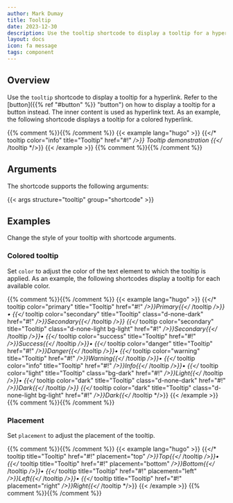 ```yaml
---
author: Mark Dumay
title: Tooltip
date: 2023-12-30
description: Use the tooltip shortcode to display a tooltip for a hyperlink.
layout: docs
icon: fa message
tags: component
---
```


## Overview

Use the `tooltip` shortcode to display a tooltip for a hyperlink. Refer to the [button]({{% ref "#button" %}} "button") on how to display a tooltip for a button instead. The inner content is used as hyperlink text. As an example, the following shortcode displays a tooltip for a colored hyperlink.

{{% comment %}}<!-- markdownlint-disable MD037 -->{{% /comment %}}
{{< example lang="hugo" >}}
{{</* tooltip color="info" title="Tooltip" href="#!" */>}}
    Tooltip demonstration
{{</* /tooltip */>}}
{{< /example >}}
{{% comment %}}<!-- markdownlint-enable MD037 -->{{% /comment %}}

## Arguments

The shortcode supports the following arguments:

{{< args structure="tooltip" group="shortcode" >}}

## Examples

Change the style of your tooltip with shortcode arguments.

### Colored tooltip

Set `color` to adjust the color of the text element to which the tooltip is applied. As an example, the following shortcodes display a tooltip for each available color.

{{% comment %}}<!-- markdownlint-disable MD037 -->{{% /comment %}}
{{< example lang="hugo" >}}
{{</* tooltip color="primary" title="Tooltip" href="#!" */>}}Primary{{</* /tooltip */>}}&bull;
{{</* tooltip color="secondary" title="Tooltip" class="d-none-dark" href="#!" */>}}Secondary{{</* /tooltip */>}}
{{</* tooltip color="secondary" title="Tooltip" class="d-none-light bg-light" href="#!" */>}}Secondary{{</* /tooltip */>}}&bull;
{{</* tooltip color="success" title="Tooltip" href="#!" */>}}Success{{</* /tooltip */>}}&bull;
{{</* tooltip color="danger" title="Tooltip" href="#!" */>}}Danger{{</* /tooltip */>}}&bull;
{{</* tooltip color="warning" title="Tooltip" href="#!" */>}}Warning{{</* /tooltip */>}}&bull;
{{</* tooltip color="info" title="Tooltip" href="#!" */>}}Info{{</* /tooltip */>}}&bull;
{{</* tooltip color="light" title="Tooltip" class="bg-dark" href="#!" */>}}Light{{</* /tooltip */>}}&bull;
{{</* tooltip color="dark" title="Tooltip" class="d-none-dark" href="#!" */>}}Dark{{</* /tooltip */>}}
{{</* tooltip color="dark" title="Tooltip" class="d-none-light bg-light" href="#!" */>}}Dark{{</* /tooltip */>}}
{{< /example >}}
{{% comment %}}<!-- markdownlint-enable MD037 -->{{% /comment %}}

### Placement

Set `placement` to adjust the placement of the tooltip.

{{% comment %}}<!-- markdownlint-disable MD037 -->{{% /comment %}}
{{< example lang="hugo" >}}
{{</* tooltip title="Tooltip" href="#!" placement="top" */>}}Top{{</* /tooltip */>}}&bull;
{{</* tooltip title="Tooltip" href="#!" placement="bottom" */>}}Bottom{{</* /tooltip */>}}&bull;
{{</* tooltip title="Tooltip" href="#!" placement="left" */>}}Left{{</* /tooltip */>}}&bull;
{{</* tooltip title="Tooltip" href="#!" placement="right" */>}}Right{{</* /tooltip */>}}
{{< /example >}}
{{% comment %}}<!-- markdownlint-enable MD037 -->{{% /comment %}}
